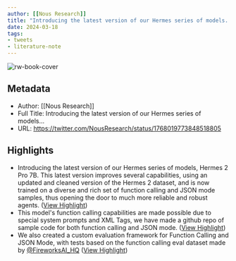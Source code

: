 ```yaml
---
author: [[Nous Research]]
title: "Introducing the latest version of our Hermes series of models..."
date: 2024-03-18
tags: 
- tweets
- literature-note
---
```

![rw-book-cover](https://pbs.twimg.com/profile_images/1722061115453272064/dydqIH88_normal.jpg)

## Metadata
- Author: [[Nous Research]]
- Full Title: Introducing the latest version of our Hermes series of models...
- URL: https://twitter.com/NousResearch/status/1768019773848518805

## Highlights
- Introducing the latest version of our Hermes series of models, Hermes 2 Pro 7B.
  This latest version improves several capabilities, using an updated and cleaned version of the Hermes 2 dataset, and is now trained on a diverse and rich set of function calling and JSON mode samples, thus opening the door to much more reliable and robust agents. ([View Highlight](https://read.readwise.io/read/01hs9j0r70k0y8jgv9w4na125q))
- This model's function calling capabilities are made possible due to special system prompts and XML Tags, we have made a github repo of sample code for both function calling and JSON mode. ([View Highlight](https://read.readwise.io/read/01hs9j0xyy028337g804dk3g4y))
- We also created a custom evaluation framework for Function Calling and JSON Mode, with tests based on the function calling eval dataset made by [@FireworksAI_HQ](https://twitter.com/FireworksAI_HQ) ([View Highlight](https://read.readwise.io/read/01hs9j158bqdb78vffdn27ma80))
